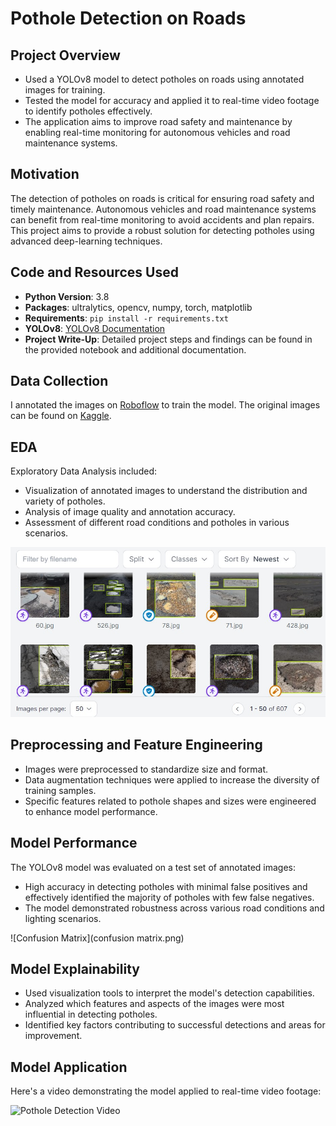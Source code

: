 # Pothole Detection on Roads

## Project Overview
- Used a YOLOv8 model to detect potholes on roads using annotated images for training.
- Tested the model for accuracy and applied it to real-time video footage to identify potholes effectively.
- The application aims to improve road safety and maintenance by enabling real-time monitoring for autonomous vehicles and road maintenance systems.

## Motivation
The detection of potholes on roads is critical for ensuring road safety and timely maintenance. Autonomous vehicles and road maintenance systems can benefit from real-time monitoring to avoid accidents and plan repairs. This project aims to provide a robust solution for detecting potholes using advanced deep-learning techniques.

## Code and Resources Used
- **Python Version**: 3.8
- **Packages**: ultralytics, opencv, numpy, torch, matplotlib
- **Requirements**: `pip install -r requirements.txt`
- **YOLOv8**: [YOLOv8 Documentation](https://github.com/ultralytics/yolov8)
- **Project Write-Up**: Detailed project steps and findings can be found in the provided notebook and additional documentation.

## Data Collection
I annotated the images on [Roboflow](https://app.roboflow.com/jude-h0f2m/pothole-detection-yolov8-jnw3f/deploy) to train the model. The original images can be found on [Kaggle](https://www.kaggle.com/).

## EDA
Exploratory Data Analysis included:
- Visualization of annotated images to understand the distribution and variety of potholes.
- Analysis of image quality and annotation accuracy.
- Assessment of different road conditions and potholes in various scenarios.

![Annotated Image Example](pothole_example.jpg)

## Preprocessing and Feature Engineering
- Images were preprocessed to standardize size and format.
- Data augmentation techniques were applied to increase the diversity of training samples.
- Specific features related to pothole shapes and sizes were engineered to enhance model performance.

## Model Performance
The YOLOv8 model was evaluated on a test set of annotated images:
- High accuracy in detecting potholes with minimal false positives and effectively identified the majority of potholes with few false negatives.
- The model demonstrated robustness across various road conditions and lighting scenarios.

![Confusion Matrix](confusion matrix.png)

## Model Explainability
- Used visualization tools to interpret the model's detection capabilities.
- Analyzed which features and aspects of the images were most influential in detecting potholes.
- Identified key factors contributing to successful detections and areas for improvement.

## Model Application
Here's a video demonstrating the model applied to real-time video footage:

![Pothole Detection Video](download-ezgif.com-optimize.gif)
